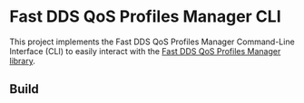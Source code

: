 # Fast DDS QoS Profiles Manager CLI

This project implements the Fast DDS QoS Profiles Manager Command-Line Interface (CLI) to easily interact with the [Fast DDS QoS Profiles Manager library](../lib/README.md).

## Build

<!-- TODO: installation instructions should be in the documentation.
           A reference to the documentation is enough here in the README -->

